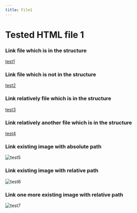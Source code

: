 ```yaml
---
title: File1
---
```

<h1>Tested HTML file 1</h1>

<h3>Link file which is in the structure</h3>
<a href="/mainTree/html-tests/testedhtmlfile2">test1</a>

<h3>Link file which is not in the structure</h3>
<a href="https://github.com/gardener/gardener/blob/v1.30.0/README.md">test2</a>

<h3>Link relatively file which is in the structure</h3>
<a href="/mainTree/html-tests/nodeSelector/testedhtmlfile3">test3</a>

<h3>Link relatively another file which is in the structure</h3>
<a href="/mainTree/html-tests/nodeSelector/innerDir/testedhtmlfile5">test4</a>

<h3>Link existing image with absolute path</h3>
<img title="test5" src="/__resources/photo1_afdc1d.jpeg">

<h3>Link existing image with relative path</h3>
<img title="test6" src="/__resources/photo2_801a9b.jpeg">

<h3>Link one more existing image with relative path</h3>
<img title="test7" src="/__resources/photo3_21204c.jpeg">
